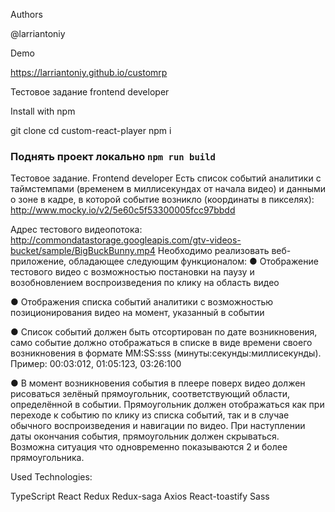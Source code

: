 Authors

@larriantoniy

Demo

https://larriantoniy.github.io/customrp

Тестовое задание frontend developer

Install with npm

git clone
cd custom-react-player
npm i

### Поднять проект локально  `npm run build`

Тестовое задание. Frontend developer
Есть список событий аналитики с таймстемпами (временем в миллисекундах от начала видео) и данными о
зоне в кадре, в которой событие возникло (координаты в пикселях):
http://www.mocky.io/v2/5e60c5f53300005fcc97bbdd

Адрес тестового видеопотока:
http://commondatastorage.googleapis.com/gtv-videos-bucket/sample/BigBuckBunny.mp4
Необходимо реализовать веб-приложение, обладающее следующим функционалом:
● Отображение тестового видео с возможностью постановки на паузу и возобновлением
воспроизведения по клику на область видео

● Отображения списка событий аналитики с возможностью позиционирования видео на момент,
указанный в событии

● Список событий должен быть отсортирован по дате возникновения, само событие должно
отображаться в списке в виде времени своего возникновения в формате MM:SS:sss
(минуты:секунды:миллисекунды). Пример: 00:03:012, 01:05:123, 03:26:100

● В момент возникновения события в плеере поверх видео должен рисоваться зелёный прямоугольник,
соответствующий области, определённой в событии. Прямоугольник должен отображаться как при
переходе к событию по клику из списка событий, так и в случае обычного воспроизведения и
навигации по видео. При наступлении даты окончания события, прямоугольник должен скрываться.
Возможна ситуация что одновременно показываются 2 и более прямоугольника.

Used Technologies:

TypeScript
React
Redux
Redux-saga
Axios
React-toastify
Sass
